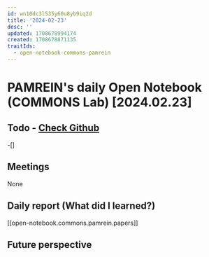```yaml
---
id: wn10dc3l535y60u8yb9iq2d
title: '2024-02-23'
desc: ''
updated: 1708678994174
created: 1708678871135
traitIds:
  - open-notebook-commons-pamrein
---
```


# PAMREIN's daily Open Notebook (COMMONS Lab) [2024.02.23]

## Todo - [Check Github](https://github.com/orgs/commons-research/projects/2/views/1)
-[]


## Meetings
None


## Daily report (What did I learned?)

[[open-notebook.commons.pamrein.papers]]


## Future perspective

